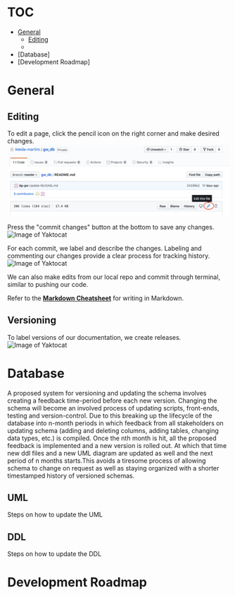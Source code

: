 # TOC
- [General](#general)
  - [Editing](#editing)
  - []()
- [Database]
- [Development Roadmap]


# General
## Editing 
To edit a page, click the pencil icon on the right corner and make desired changes.
![Image of Yaktocat](images/editing.png)

Press the "commit changes" button at the bottom to save any changes. 
![Image of Yaktocat](/images/commit_changes.png)

For each commit, we label and describe the changes. Labeling and commenting our changes provide a clear process for tracking history.
![Image of Yaktocat](https://octodex.github.com/images/history_tracking.png)

We can also make edits from our local repo and commit through terminal, similar to pushing our code.

Refer to the [**Markdown Cheatsheet**](https://guides.github.com/features/mastering-markdown/) for writing in Markdown. 

## Versioning
To label versions of our documentation, we create releases. 
![Image of Yaktocat](https://octodex.github.com/images/history_tracking.png)



# Database
A proposed system for versioning and updating the schema involves creating a feedback time-period before each new version. Changing the schema will become an involved process of updating scripts, front-ends, testing and version-control. Due to this breaking up the lifecycle of the database into n-month periods in which feedback from all stakeholders on updating schema (adding and deleting columns, adding tables, changing data types, etc.) is compiled. Once the nth month is hit, all the proposed feedback is implemented and a new version is rolled out. At which that time new ddl files and a new UML diagram are updated as well and the next period of n months starts.This avoids a tiresome process of allowing schema to change on request as well as staying organized with a shorter timestamped history of versioned schemas.

## UML
Steps on how to update the UML

## DDL
Steps on how to update the DDL

# Development Roadmap



